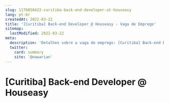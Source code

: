 ```yaml
---
slug: 1176858422-curitiba-back-end-developer-at-houseasy
lang: pt-br
createdAt: 2022-03-22
title: '[Curitiba] Back-end Developer @ Houseasy - Vaga de Emprego'
sitemap:
  lastModified: 2022-03-22
meta:
  description: 'Detalhes sobre a vaga de emprego: [Curitiba] Back-end Developer @ Houseasy'
  twitter:
    card: summary
    site: '@nawarian'
---
```


# [Curitiba] Back-end Developer @ Houseasy

<!--
==================================================
Caso a vaga for remoto durante a pandemia informar no texto "Remoto durante o covid"
==================================================
-->
<!-- 
==================================================
POR FAVOR, SÓ POSTE SE A VAGA FOR PARA BACK-END!

Não faça distinção de gênero no título da vaga.

Use: "Back-End Developer" ao invés de 
"Desenvolvedor Back-End" \o/

Exemplo: `[São Paulo] Back-End Developer @ NOME DA EMPRESA`
==================================================
-->
<!--
==================================================
Caso a vaga for remoto durante a pandemia deixar a linha abaixo
==================================================

Houseasy

Somos uma startup de tecnologia residencial, no segmento de IoT. Temos como missão atuar de maneira ampla e acelerada na geração de conforto à população em geral, otimizando tarefas, reduzindo custos e democratizando o acesso a automação para o lar. Realizando isso de forma simples, prática e eficaz. 

## 
🤔 O que vou fazer?
Desenvolvimento de Back-End utilizando JavaScript;
Contribuir no planejamento e execução de projetos usando metodologias ágeis;
Gerar documentações relativas ao desenvolvimento e manutenção dos projetos;
Correção de bugs;
Prestar suporte as demais demandas relacionadas ao setor de Back-End;

📚 Conhecimentos:
Graduação cursando ou completa em áreas relacionadas à tecnologia.

## Local

Remoto ou Escritório, Paraná - Curitiba

## Requisitos

**Obrigatórios:**
Proficiência em Node.js;
Comprometimento com coding standards, documentação, testes e boas práticas;
Prática com Git/Github e práticas de versionamentos;
Inglês avançado (Leitura e Escrita).

**Diferenciais:**
Conhecimento de sistemas embarcados;
Conhecimento das APIs e funcionalidades das assistentes de voz Alexa e Google Home.

## Contratação

PJ ou CLT a combinar

## Como se candidatar

Interessados deverão encaminhar o currículo para [rh@houseasy.net](mailto:rh@houseasy.net) e no título do e-mail inserir o nome da vaga. 

Para que possa conhecer mais a respeito da Houseasy e da energia do time #toeasy, segue abaixo link que traz como é o nosso dia a dia aqui, nossa cultura, valores e ações internas <a href="https://site.houseasy.net/trabalhe-conosco/">aqui</a>.


Fonte: https://github.com/backend-br/vagas/issues/8814
